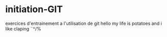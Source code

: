 # initiation-GIT
exercices d'entrainement a l'utilisation de git
hello my life is potatoes and i like claping
¨^/%
